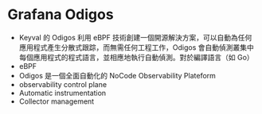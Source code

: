 
<!--
---
marp: true
---

-->
# Grafana Odigos

- Keyval 的 Odigos 利用 eBPF 技術創建一個開源解決方案，可以自動為任何應用程式產生分散式跟踪，而無需任何工程工作，Odigos 會自動偵測叢集中每個應用程式的程式語言，並相應地執行自動偵測。對於編譯語言（如 Go）
- eBPF
- Odigos 是一個全面自動化的 NoCode Observability Plateform
- observability control plane
- Automatic instrumentation
- Collector management
